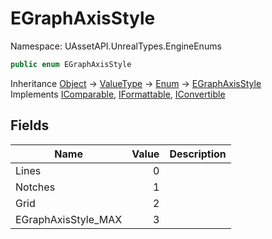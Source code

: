 # EGraphAxisStyle

Namespace: UAssetAPI.UnrealTypes.EngineEnums

```csharp
public enum EGraphAxisStyle
```

Inheritance [Object](https://docs.microsoft.com/en-us/dotnet/api/system.object) → [ValueType](https://docs.microsoft.com/en-us/dotnet/api/system.valuetype) → [Enum](https://docs.microsoft.com/en-us/dotnet/api/system.enum) → [EGraphAxisStyle](./uassetapi.unrealtypes.engineenums.egraphaxisstyle.md)<br>
Implements [IComparable](https://docs.microsoft.com/en-us/dotnet/api/system.icomparable), [IFormattable](https://docs.microsoft.com/en-us/dotnet/api/system.iformattable), [IConvertible](https://docs.microsoft.com/en-us/dotnet/api/system.iconvertible)

## Fields

| Name | Value | Description |
| --- | --: | --- |
| Lines | 0 |  |
| Notches | 1 |  |
| Grid | 2 |  |
| EGraphAxisStyle_MAX | 3 |  |
